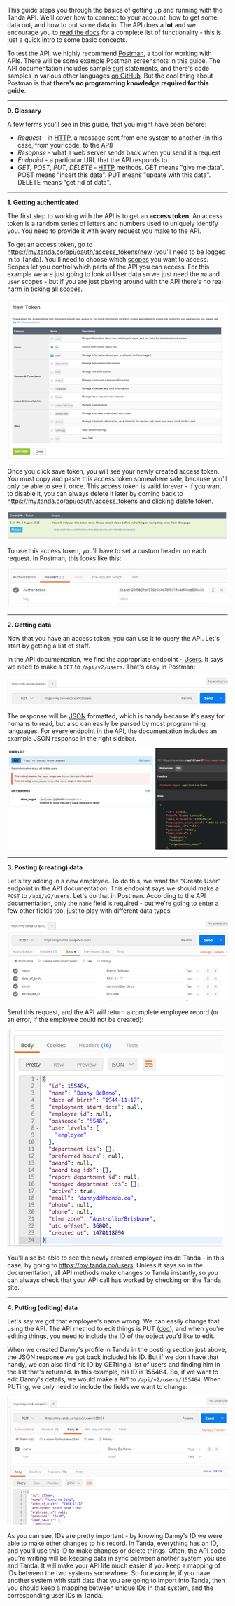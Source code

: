 This guide steps you through the basics of getting up and running with the Tanda API. We'll cover how to connect to your account, how to get some data out, and how to put some data in. The API does a **lot** and we encourage you to [read the docs](https://my.tanda.co/api/v2/documentation) for a complete list of functionality - this is just a quick intro to some basic concepts.

To test the API, we highly recommend [Postman](https://www.getpostman.com/), a tool for working with APIs. There will be some example Postman screenshots in this guide. The API documentation includes sample [curl](https://curl.haxx.se/) statements, and there's code samples in various other languages [on GitHub](https://github.com/TandaHQ/api-v2-code-samples). But the cool thing about Postman is that **there's no programming knowledge required for this guide**.

-----------------

**0. Glossary**

A few terms you'll see in this guide, that you might have seen before:

- *Request* - in [HTTP](https://en.wikipedia.org/wiki/Hypertext_Transfer_Protocol#Request_methods), a message sent from one system to another (in this case, from your code, to the API)
- *Resopnse* - what a web server sends back when you send it a request
- *Endpoint* - a particular URL that the API responds to
- *GET*, *POST*, *PUT*, *DELETE* - [HTTP](https://en.wikipedia.org/wiki/Hypertext_Transfer_Protocol#Request_methods) methods. GET means "give me data". POST means "insert this data". PUT means "update with this data". DELETE means "get rid of data".

-----------------

**1. Getting authenticated**

The first step to working with the API is to get an **access token**. An access token is a random series of letters and numbers used to uniquely identify you. You need to provide it with every request you make to the API.

To get an access token, go to https://my.tanda.co/api/oauth/access_tokens/new (you'll need to be logged in to Tanda). You'll need to choose which [scopes](https://my.tanda.co/api/v2/documentation#header-scopes) you want to access. Scopes let you control which parts of the API you can access. For this example we are just going to look at User data so we just need the `me` and `user` scopes - but if you are just playing around with the API there's no real harm in ticking all scopes.

![creating a new token](new_token.png)

Once you click save token, you will see your newly created access token. You must copy and paste this access token somewhere safe, because you'll only be able to see it once. This access token is valid forever - if you want to disable it, you can always delete it later by coming back to https://my.tanda.co/api/oauth/access_tokens and clicking delete token.

![reading a new token](post_new_token.png)

To use this access token, you'll have to set a custom header on each request. In Postman, this looks like this:

![setting a header in Postman](header.png)

-----------------

**2. Getting data**

Now that you have an access token, you can use it to query the API. Let's start by getting a list of staff.

In the API documentation, we find the appropriate endpoint - [Users](https://my.tanda.co/api/v2/documentation#users). It says we need to make a `GET` to `/api/v2/users`. That's easy in Postman:

![postman - making a get](get.png)

The response will be [JSON](https://en.wikipedia.org/wiki/JSON) formatted, which is handy because it's easy for humans to read, but also can easily be parsed by most programming languages. For every endpoint in the API, the documentation includes an example JSON response in the right sidebar.

![API doc example](sidebar.png)

-----------------

**3. Posting (creating) data**

Let's try adding in a new employee. To do this, we want the "Create User" endpoint in the API documentation. This endpoint says we should make a `POST` to `/api/v2/users`. Let's do that in Postman. According to the API documentation, only the `name` field is required - but we're going to enter a few other fields too, just to play with different data types.

![postman - making a post](post.png)

Send this request, and the API will return a complete employee record (or an error, if the employee could not be created):

![postman - post response](response.png)

You'll also be able to see the newly created employee inside Tanda - in this case, by going to https://my.tanda.co/users. Unless it says so in the documentation, all API methods make changes to Tanda instantly, so you can always check that your API call has worked by checking on the Tanda site.

-----------------

**4. Putting (editing) data**

Let's say we got that employee's name wrong. We can easily change that using the API. The API method to edit things is PUT ([doc](https://my.tanda.co/api/v2/documentation#users-user-put)), and when you're editing things, you need to include the ID of the object you'd like to edit.

When we created Danny's profile in Tanda in the posting section just above, the JSON response we got back included his ID. But if we don't have that handy, we can also find his ID by GETting a list of users and finding him in the list that's returned. In this example, his ID is 155464. So, if we want to edit Danny's details, we would make a `PUT` to `/api/v2/users/155464`. When PUTing, we only need to include the fields we want to change:

![postman - making a put](put.png)

As you can see, IDs are pretty important - by knowing Danny's ID we were able to make other changes to his record. In Tanda, everything has an ID, and you'll use this ID to make changes or delete things. Often, the API code you're writing will be keeping data in sync between another system you use and Tanda. It will make your API life much easier if you keep a mapping of IDs between the two systems somewhere. So for example, if you have another system with staff data that you are going to import into Tanda, then you should keep a mapping between unique IDs in that system, and the corresponding user IDs in Tanda.
